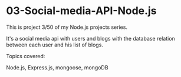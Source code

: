 # 03-Social-media-API-Node.js

This is project 3/50 of my Node.js projects series. 

It's a social media api with users and blogs with the database relation between each user and his list of blogs.

Topics covered:

Node.js, Express.js, mongoose, mongoDB
